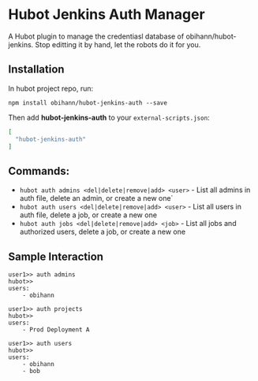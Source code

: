 # Hubot Jenkins Auth Manager

A Hubot plugin to manage the credentiasl database of obihann/hubot-jenkins. Stop editting it by hand, let the robots do it for you.

## Installation

In hubot project repo, run:

`npm install obihann/hubot-jenkins-auth --save`

Then add **hubot-jenkins-auth** to your `external-scripts.json`:

```json
[
  "hubot-jenkins-auth"
]
```

## Commands:
- ```hubot auth admins <del|delete|remove|add> <user>``` - List all admins in auth file, delete an admin, or create a new one`
- ```hubot auth users <del|delete|remove|add> <user>``` - List all users in auth file, delete a job, or create a new one
- ```hubot auth jobs <del|delete|remove|add> <job>``` - List all jobs and authorized users, delete a job, or create a new one

## Sample Interaction

```
user1>> auth admins
hubot>>
users: 
    - obihann

user1>> auth projects
hubot>>
users: 
    - Prod Deployment A

user1>> auth users
hubot>>
users: 
    - obihann
    - bob
```
